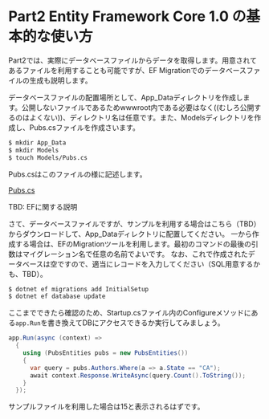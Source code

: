 # Part2 Entity Framework Core 1.0 の基本的な使い方

Part2では、実際にデータベースファイルからデータを取得します。用意されてあるファイルを利用することも可能ですが、EF Migrationでのデータベースファイルの生成も説明します。

データベースファイルの配置場所として、App_Dataディレクトリを作成します。公開しないファイルであるためwwwroot内である必要はなく((むしろ公開するのはよくない))、ディレクトリ名は任意です。また、Modelsディレクトリを作成し、Pubs.csファイルを作成さいます。

```bash
$ mkdir App_Data
$ mkdir Models
$ touch Models/Pubs.cs
```

Pubs.csはこのファイルの様に記述します。

[Pubs.cs](https://github.com/tanaka-takayoshi/dotnetcore_on_linux_handson/blob/master/aspnetcore/AspNetCorehandson/Models/Pubs.cs)

TBD: EFに関する説明

さて、データベースファイルですが、サンプルを利用する場合はこちら（TBD）からダウンロードして、App_Dataディレクトリに配置してください。
一から作成する場合は、EFのMigrationツールを利用します。最初のコマンドの最後の引数はマイグレーション名で任意の名前でよいです。
なお、これで作成されたデータベースは空ですので、適当にレコードを入力してください（SQL用意するかも、TBD）。

```bash
$ dotnet ef migrations add InitialSetup
$ dotnet ef database update
```

ここまでできたら確認のため、Startup.csファイル内のConfigureメソッドにある``app.Run``を書き換えてDBにアクセスできるか実行してみましょう。

```cs
app.Run(async (context) =>
  {
    using (PubsEntities pubs = new PubsEntities())
    {
      var query = pubs.Authors.Where(a => a.State == "CA");
      await context.Response.WriteAsync(query.Count().ToString());
    }
  });
```

サンプルファイルを利用した場合は15と表示されるはずです。
